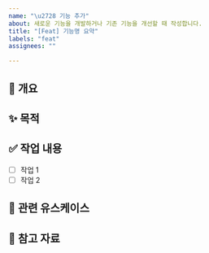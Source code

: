 ```yaml
---
name: "\u2728 기능 추가"
about: 새로운 기능을 개발하거나 기존 기능을 개선할 때 작성합니다.
title: "[Feat] 기능명 요약"
labels: "feat"
assignees: ""

---
```


## 📌 개요

<!-- 어떤 기능을 추가하거나 개선하려는지 간단히 설명해주세요 -->

## ✨ 목적

<!-- 이 기능이 사용자나 시스템에 어떤 가치를 주는지 작성해주세요 -->

## ✅ 작업 내용

- [ ] 작업 1
- [ ] 작업 2

## 🔁 관련 유스케이스

<!-- 해당 기능이 사용될 흐름이나 시나리오가 있다면 예시로 작성해주세요 -->

## 🔗 참고 자료

<!-- 관련 문서, UI 스케치, 유사 기능 링크 등 -->
